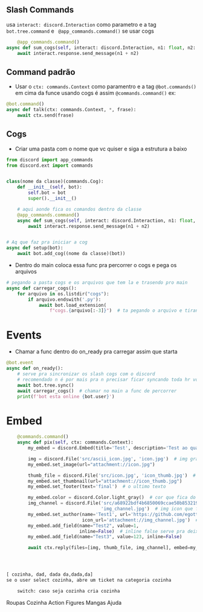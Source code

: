 ## Slash Commands

usa `interact: discord.Interaction` como parametro e a tag `bot.tree.command` e ` @app_commands.command()`
se usar cogs

```python
    @app_commands.command()
async def sum_cogs(self, interact: discord.Interaction, n1: float, n2: float):
    await interact.response.send_message(n1 + n2)
```

## Command padrão

- Usar o `ctx: commands.Context` como paramentro e a tag `@bot.commands()` em cima da funce usando cogs é
  assim `@commands.command()` ex:

```python
@bot.command()
async def talk(ctx: commands.Context, *, frase):
    await ctx.send(frase)
```

## Cogs

- Criar uma pasta com o nome que vc quiser e siga a estrutura a baixo

```python
from discord import app_commands
from discord.ext import commands


class(nome da classe)(commands.Cog):
    def __init__(self, bot):
        self.bot = bot
        super().__init__()

    # aqui aonde fica os comandos dentro da classe
    @app_commands.command()
    async def sum_cogs(self, interact: discord.Interaction, n1: float, n2: float):
        await interact.response.send_message(n1 + n2)


# Aq que faz pra iniciar a cog
async def setup(bot):
    await bot.add_cog((nome da classe)(bot))
```

- Dentro do main coloca essa func pra percorrer o cogs e pega os arquivos

```python
# pegando a pasta cogs e os arquivos que tem la e trasendo pro main
async def carregar_cogs():
    for arquivo in os.listdir("cogs"):
        if arquivo.endswith('.py'):
            await bot.load_extension(
                f"cogs.{arquivo[:-3]}")  # ta pegando o arquivo e tirando os 3 ultimos caracteres pra n ter erro o .py
```

# Events

- Chamar a func dentro do on_ready pra carregar assim que starta

```python
@bot.event
async def on_ready():
    # serve pra sincronizar os slash cogs com o discord
    # recomendado n é por mais pra n precisar ficar syncando toda hr vou por aq
    await bot.tree.sync()
    await carregar_cogs()  # chamar no main a func de percorrer
    print(f'bot esta online {bot.user}')
```

# Embed

```python
    @commands.command()
    async def pix(self, ctx: commands.Context):
        my_embed = discord.Embed(title='Test', description='Test ao quadrado')  # start embed

        img = discord.File('src/ascii_icon.jpg', 'icon.jpg')  # img grande que fica no sentro
        my_embed.set_image(url="attachment://icon.jpg")

        thumb_file = discord.File('src/icon.jpg', 'icon_thumb.jpg')  # img icon que fican a esquerda
        my_embed.set_thumbnail(url="attachment://icon_thumb.jpg")
        my_embed.set_footer(text='final')  # o ultimo texto

        my_embed.color = discord.Color.light_gray()  # cor que fica do lado
        img_channel = discord.File('src/a68922bdf4b6850069ccae50b8532190.jpg',
                                   'img_channel.jpg')  # img icon que fican a esquerda
        my_embed.set_author(name='Test1', url='https://github.com/egotting',
                            icon_url='attachment://img_channel.jpg')  # pode por url
        my_embed.add_field(name="Test2", value=1,
                           inline=False)  # inline false serve pra deixar tudo em uma linha reta "fica melhor pra quem usar celualr"
        my_embed.add_field(name="Test3", value=123, inline=False)

        await ctx.reply(files=[img, thumb_file, img_channel], embed=my_embed)




[ cozinha, dad, dada da,dada,da]
se o user select cozinha, abre um ticket na categoria cozinha

    switch: caso seja cozinha cria cozinha

```

Roupas
Cozinha
Action Figures
Mangas
Ajuda
